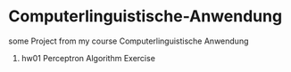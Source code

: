 # Computerlinguistische-Anwendung
some Project from my course Computerlinguistische Anwendung

1. hw01 Perceptron Algorithm Exercise
